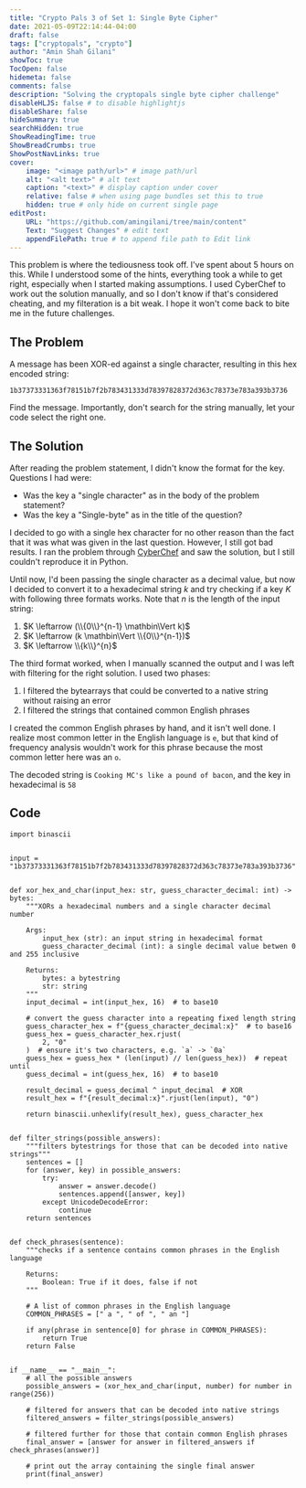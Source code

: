 ```yaml
---
title: "Crypto Pals 3 of Set 1: Single Byte Cipher"
date: 2021-05-09T22:14:44-04:00
draft: false
tags: ["cryptopals", "crypto"]
author: "Amin Shah Gilani"
showToc: true
TocOpen: false
hidemeta: false
comments: false
description: "Solving the cryptopals single byte cipher challenge"
disableHLJS: false # to disable highlightjs
disableShare: false
hideSummary: true
searchHidden: true
ShowReadingTime: true
ShowBreadCrumbs: true
ShowPostNavLinks: true
cover:
    image: "<image path/url>" # image path/url
    alt: "<alt text>" # alt text
    caption: "<text>" # display caption under cover
    relative: false # when using page bundles set this to true
    hidden: true # only hide on current single page
editPost:
    URL: "https://github.com/amingilani/tree/main/content"
    Text: "Suggest Changes" # edit text
    appendFilePath: true # to append file path to Edit link
---
```


This problem is where the tediousness took off. I've spent about 5 hours on this. While I understood some of the hints, everything took a while to get right, especially when I started making assumptions. I used CyberChef to work out the solution manually, and so I don't know if that's considered cheating, and my filteration is a bit weak. I hope it won't come back to bite me in the future challenges.

## The Problem

A message has been XOR-ed against a single character, resulting in this hex encoded string:

```
1b37373331363f78151b7f2b783431333d78397828372d363c78373e783a393b3736
```

Find the message. Importantly, don't search for the string manually, let your code select the right one.

## The Solution

After reading the problem statement, I didn't know the format for the key. Questions I had were:

+ Was the key a "single character" as in the body of the problem statement?
+ Was the key a "Single-byte" as in the title of the question?

I decided to go with a single hex character for no other reason than the fact that it was what was given in the last question. However, I still got bad results. I ran the problem through [CyberChef](https://gchq.github.io/CyberChef/#recipe=From_Hex('None')XOR_Brute_Force(1,100,0,'Standard',false,true,false,'')&input=MWIzNzM3MzMzMTM2M2Y3ODE1MWI3ZjJiNzgzNDMxMzMzZDc4Mzk3ODI4MzcyZDM2M2M3ODM3M2U3ODNhMzkzYjM3MzY) and saw the solution, but I still couldn't reproduce it in Python.

Until now, I'd been passing the single character as a decimal value, but now I decided to convert it to a hexadecimal string $k$ and try checking if a key $K$ with following three formats works. Note that $n$ is the length of the input string:

1. $K \leftarrow (\\{0\\}^{n-1} \mathbin\Vert k)$
2. $K \leftarrow (k \mathbin\Vert \\{0\\}^{n-1})$
3. $K \leftarrow \\{k\\}^{n}$

The third format worked, when I manually scanned the output and I was left with filtering for the right solution. I used two phases:

1. I filtered the bytearrays that could be converted to a native string without raising an error
2. I filtered the strings that contained common English phrases

I created the common English phrases by hand, and it isn't well done. I realize most common letter in the English language is `e`, but that kind of frequency analysis wouldn't work for this phrase because the most common letter here was an `o`.

The decoded string is `Cooking MC's like a pound of bacon`, and the key in hexadecimal is `58`

## Code


```
import binascii


input = "1b37373331363f78151b7f2b783431333d78397828372d363c78373e783a393b3736"


def xor_hex_and_char(input_hex: str, guess_character_decimal: int) -> bytes:
    """XORs a hexadecimal numbers and a single character decimal number

    Args:
        input_hex (str): an input string in hexadecimal format
        guess_character_decimal (int): a single decimal value betwen 0 and 255 inclusive

    Returns:
        bytes: a bytestring
        str: string
    """
    input_decimal = int(input_hex, 16)  # to base10

    # convert the guess character into a repeating fixed length string
    guess_character_hex = f"{guess_character_decimal:x}"  # to base16
    guess_hex = guess_character_hex.rjust(
        2, "0"
    )  # ensure it's two characters, e.g. `a` -> `0a`
    guess_hex = guess_hex * (len(input) // len(guess_hex))  # repeat until
    guess_decimal = int(guess_hex, 16)  # to base10

    result_decimal = guess_decimal ^ input_decimal  # XOR
    result_hex = f"{result_decimal:x}".rjust(len(input), "0")

    return binascii.unhexlify(result_hex), guess_character_hex


def filter_strings(possible_answers):
    """filters bytestrings for those that can be decoded into native strings"""
    sentences = []
    for (answer, key) in possible_answers:
        try:
            answer = answer.decode()
            sentences.append([answer, key])
        except UnicodeDecodeError:
            continue
    return sentences


def check_phrases(sentence):
    """checks if a sentence contains common phrases in the English language

    Returns:
        Boolean: True if it does, false if not
    """

    # A list of common phrases in the English language
    COMMON_PHRASES = [" a ", " of ", " an "]

    if any(phrase in sentence[0] for phrase in COMMON_PHRASES):
        return True
    return False


if __name__ == "__main__":
    # all the possible answers
    possible_answers = (xor_hex_and_char(input, number) for number in range(256))

    # filtered for answers that can be decoded into native strings
    filtered_answers = filter_strings(possible_answers)

    # filtered further for those that contain common English phrases
    final_answer = [answer for answer in filtered_answers if check_phrases(answer)]

    # print out the array containing the single final answer
    print(final_answer)
```


